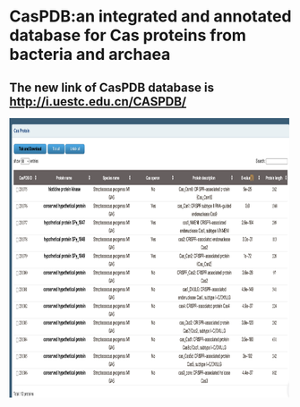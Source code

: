 # CasPDB:an integrated and annotated database for Cas proteins from bacteria and archaea

## The new link of CasPDB database  is http://i.uestc.edu.cn/CASPDB/

<img width="500" height="500" src="browser.png">